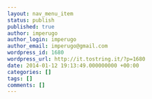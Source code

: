 ```yaml
---
layout: nav_menu_item
status: publish
published: true
author: imperugo
author_login: imperugo
author_email: imperugo@gmail.com
wordpress_id: 1680
wordpress_url: http://it.tostring.it/?p=1680
date: 2014-01-12 19:13:49.000000000 +00:00
categories: []
tags: []
comments: []
---
```

 

